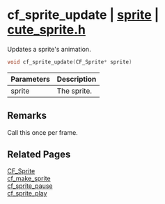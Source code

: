 # cf_sprite_update | [sprite](https://github.com/RandyGaul/cute_framework/blob/master/docs/sprite_readme.md) | [cute_sprite.h](https://github.com/RandyGaul/cute_framework/blob/master/include/cute_sprite.h)

Updates a sprite's animation.

```cpp
void cf_sprite_update(CF_Sprite* sprite)
```

Parameters | Description
--- | ---
sprite | The sprite.

## Remarks

Call this once per frame.

## Related Pages

[CF_Sprite](https://github.com/RandyGaul/cute_framework/blob/master/docs/sprite/cf_sprite.md)  
[cf_make_sprite](https://github.com/RandyGaul/cute_framework/blob/master/docs/sprite/cf_make_sprite.md)  
[cf_sprite_pause](https://github.com/RandyGaul/cute_framework/blob/master/docs/sprite/cf_sprite_pause.md)  
[cf_sprite_play](https://github.com/RandyGaul/cute_framework/blob/master/docs/sprite/cf_sprite_play.md)  

